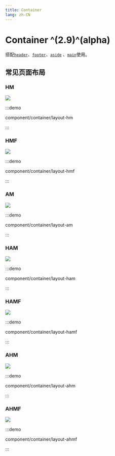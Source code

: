 ```yaml
---
title: Container
lang: zh-CN
---
```


# Container ^(2.9)^(alpha)

搭配[`header`](/zh-CN/component/header)、[`footer`](/zh-CN/component/footer)、[`aside`](/zh-CN/component/aside)
、[`main`](/zh-CN/component/main)使用。

## 常见页面布局

### HM

<img src="/component/container/container-layout-hm.png"/>

:::demo

component/container/layout-hm

:::

### HMF

<img src="/component/container/container-layout-hmf.png"/>

:::demo

component/container/layout-hmf

:::

### AM

<img src="/component/container/container-layout-am.png"/>

:::demo

component/container/layout-am

:::

### HAM

<img src="/component/container/container-layout-ham.png"/>

:::demo

component/container/layout-ham

:::

### HAMF

<img src="/component/container/container-layout-hamf.png"/>

:::demo

component/container/layout-hamf

:::

### AHM

<img src="/component/container/container-layout-ahm.png"/>

:::demo

component/container/layout-ahm

:::

### AHMF

<img src="/component/container/container-layout-ahmf.png"/>

:::demo

component/container/layout-ahmf

:::
